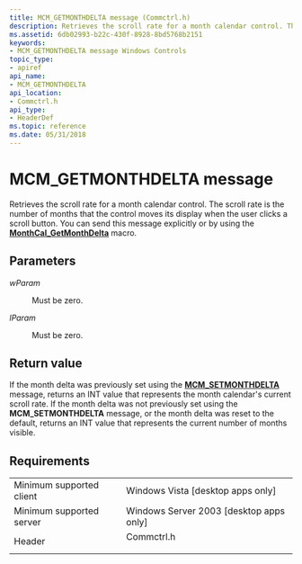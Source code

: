 ```yaml
---
title: MCM_GETMONTHDELTA message (Commctrl.h)
description: Retrieves the scroll rate for a month calendar control. The scroll rate is the number of months that the control moves its display when the user clicks a scroll button. You can send this message explicitly or by using the MonthCal\_GetMonthDelta macro.
ms.assetid: 6db02993-b22c-430f-8928-8bd5768b2151
keywords:
- MCM_GETMONTHDELTA message Windows Controls
topic_type:
- apiref
api_name:
- MCM_GETMONTHDELTA
api_location:
- Commctrl.h
api_type:
- HeaderDef
ms.topic: reference
ms.date: 05/31/2018
---
```


# MCM\_GETMONTHDELTA message

Retrieves the scroll rate for a month calendar control. The scroll rate is the number of months that the control moves its display when the user clicks a scroll button. You can send this message explicitly or by using the [**MonthCal\_GetMonthDelta**](/windows/desktop/api/Commctrl/nf-commctrl-monthcal_getmonthdelta) macro.

## Parameters

<dl> <dt>

*wParam* 
</dt> <dd>Must be zero.</dd> <dt>

*lParam* 
</dt> <dd>Must be zero.</dd> </dl>

## Return value

If the month delta was previously set using the [**MCM\_SETMONTHDELTA**](mcm-setmonthdelta.md) message, returns an INT value that represents the month calendar's current scroll rate. If the month delta was not previously set using the **MCM\_SETMONTHDELTA** message, or the month delta was reset to the default, returns an INT value that represents the current number of months visible.

## Requirements



|                                     |                                                                                       |
|-------------------------------------|---------------------------------------------------------------------------------------|
| Minimum supported client<br/> | Windows Vista \[desktop apps only\]<br/>                                        |
| Minimum supported server<br/> | Windows Server 2003 \[desktop apps only\]<br/>                                  |
| Header<br/>                   | <dl> <dt>Commctrl.h</dt> </dl> |



 

 





